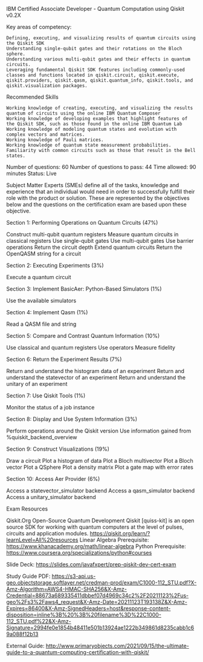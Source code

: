 IBM Certified Associate Developer - Quantum Computation using Qiskit v0.2X


Key areas of competency:

    Defining, executing, and visualizing results of quantum circuits using the Qiskit SDK
    Understanding single-qubit gates and their rotations on the Bloch sphere.
    Understanding various multi-qubit gates and their effects in quantum circuits.
    Leveraging fundamental Qiskit SDK features including commonly-used classes and functions located in qiskit.circuit, qiskit.execute, qiskit.providers, qiskit.qasm, qiskit.quantum_info, qiskit.tools, and qiskit.visualization packages.
    
Recommended Skills

    Working knowledge of creating, executing, and visualizing the results quantum of circuits using the online IBM Quantum Composer  
    Working knowledge of developing examples that highlight features of the Qiskit SDK, such as those found in the online IBM Quantum Lab  
    Working knowledge of modeling quantum states and evolution with complex vectors and matrices.
    Working knowledge of Pauli matrices.
    Working knowledge of quantum state measurement probabilities.
    Familiarity with common circuits such as those that result in the Bell states.
    
    
Number of questions: 60
Number of questions to pass: 44
Time allowed: 90 minutes
Status: Live


Subject Matter Experts (SMEs) define all of the tasks, knowledge and experience that an individual would need in order to successfully fulfill their role with the product or solution. These are represented by the objectives below and the questions on the certification exam are based upon these objective.

Section 1: Performing Operations on Quantum Circuits (47%)

Construct multi-qubit quantum registers
Measure quantum circuits in classical registers
Use single-qubit gates
Use multi-qubit gates
Use barrier operations
Return the circuit depth
Extend quantum circuits
Return the OpenQASM string for a circuit

Section 2: Executing Experiments (3%)

Execute a quantum circuit

Section 3: Implement BasicAer: Python-Based Simulators (1%)

Use the available simulators

Section 4: Implement Qasm (1%)

Read a QASM file and string

Section 5: Compare and Contrast Quantum Information (10%)

Use classical and quantum registers
Use operators
Measure fidelity

Section 6: Return the Experiment Results (7%)

Return and understand the histogram data of an experiment
Return and understand the statevector of an experiment
Return and understand the unitary of an experiment

Section 7: Use Qiskit Tools (1%)

Monitor the status of a job instance

Section 8: Display and Use System Information (3%)

Perform operations around the Qiskit version
Use information gained from %quiskit_backend_overview

Section 9: Construct Visualizations (19%)

Draw a circuit
Plot a histogram of data
Plot a Bloch multivector
Plot a Bloch vector
Plot a QSphere
Plot a density matrix
Plot a gate map with error rates

Section 10: Access Aer Provider (6%)

Access a statevector_simulator backend
Access a qasm_simulator backend
Access a unitary_simulator backend


Exam Resources

Qiskit.Org
Open-Source Quantum Development Qiskit [quiss-kit] is an open source SDK for working with quantum computers at the level of pulses, circuits and application modules.
https://qiskit.org/learn/?learnLevel=All%20resources
Linear Algebra Prerequisite: https://www.khanacademy.org/math/linear-algebra
Python Prerequisite: https://www.coursera.org/specializations/python#courses

Slide Deck: https://slides.com/javafxpert/prep-qiskit-dev-cert-exam

Study Guide PDF: https://s3-api.us-geo.objectstorage.softlayer.net/credman-prod/exam/C1000-112_STU.pdf?X-Amz-Algorithm=AWS4-HMAC-SHA256&X-Amz-Credential=88673a689335411dbbef07d4969c34c2%2F20211123%2Fus-geo%2Fs3%2Faws4_request&X-Amz-Date=20211123T193138Z&X-Amz-Expires=86400&X-Amz-SignedHeaders=host&response-content-disposition=inline%3B%20%3B%20filename%3D%22C1000-112_STU.pdf%22&X-Amz-Signature=2994fe0e1854b48411e501b13924ae1222b349861d8235cabb1c69a088f12b13

External Guide: http://www.primaryobjects.com/2021/09/15/the-ultimate-guide-to-a-quantum-computing-certification-with-qiskit/


